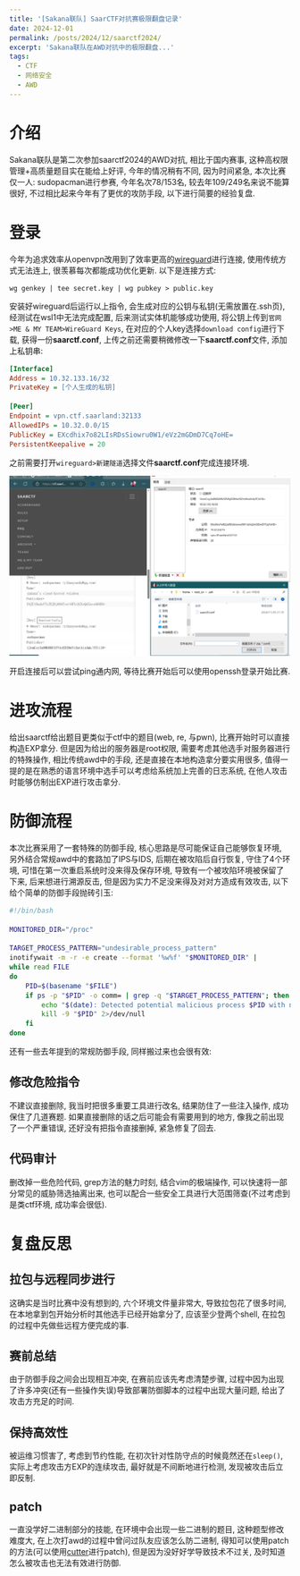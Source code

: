 ```yaml
---
title: '[Sakana联队] SaarCTF对抗赛极限翻盘记录'
date: 2024-12-01
permalink: /posts/2024/12/saarctf2024/
excerpt: 'Sakana联队在AWD对抗中的极限翻盘...'
tags:
  - CTF
  - 网络安全
  - AWD
---
```


# 介绍

Sakana联队是第二次参加saarctf2024的AWD对抗, 相比于国内赛事, 这种高权限管理+高质量题目实在能给上好评, 今年的情况稍有不同, 因为时间紧急, 本次比赛仅一人: sudopacman进行参赛, 今年名次78/153名, 较去年109/249名来说不能算很好, 不过相比起来今年有了更优的攻防手段, 以下进行简要的经验复盘.

# 登录

今年为追求效率从openvpn改用到了效率更高的[wireguard](https://www.wireguard.com/install/)进行连接, 使用传统方式无法连上, 很羡慕每次都能成功优化更新. 以下是连接方式: 

```shell
wg genkey | tee secret.key | wg pubkey > public.key
```

安装好wireguard后运行以上指令, 会生成对应的公钥与私钥(无需放置在.ssh页), 经测试在wsl1中无法完成配置, 后来测试实体机能够成功使用, 将公钥上传到`官网>ME & MY TEAM>WireGuard Keys`, 在对应的个人key选择`download config`进行下载, 获得一份**saarctf.conf**, 上传之前还需要稍微修改一下**saarctf.conf**文件, 添加上私钥串:

```ini
[Interface]
Address = 10.32.133.16/32
PrivateKey = [个人生成的私钥]

[Peer]
Endpoint = vpn.ctf.saarland:32133
AllowedIPs = 10.32.0.0/15
PublicKey = EXcdhix7o82LIsRDsSiowru0W1/eVz2mGDmD7Cq7oHE=
PersistentKeepalive = 20
```

之前需要打开`wireguard>新建隧道`选择文件**saarctf.conf**完成连接环境. 

<img src="/images/saarctf.png">

开启连接后可以尝试ping通内网, 等待比赛开始后可以使用openssh登录开始比赛.

# 进攻流程

给出saarctf给出题目更类似于ctf中的题目(web, re, 与pwn), 比赛开始时可以直接构造EXP拿分. 但是因为给出的服务器是root权限, 需要考虑其他选手对服务器进行的特殊操作, 相比传统awd中的手段, 还是直接在本地构造拿分要实用很多, 值得一提的是在熟悉的语言环境中选手可以考虑给系统加上完善的日志系统, 在他人攻击时能够仿制出EXP进行攻击拿分.

# 防御流程

本次比赛采用了一套特殊的防御手段, 核心思路是尽可能保证自己能够恢复环境, 另外结合常规awd中的套路加了IPS与IDS, 后期在被攻陷后自行恢复, 守住了4个环境, 可惜在第一次重启系统时没来得及保存环境, 导致有一个被攻陷环境被保留了下来, 后来想进行溯源反击, 但是因为实力不足没来得及对对方造成有效攻击, 以下给个简单的防御手段抛砖引玉:

```sh
#!/bin/bash

MONITORED_DIR="/proc"

TARGET_PROCESS_PATTERN="undesirable_process_pattern"
inotifywait -m -r -e create --format '%w%f' "$MONITORED_DIR" |
while read FILE
do
    PID=$(basename "$FILE")
    if ps -p "$PID" -o comm= | grep -q "$TARGET_PROCESS_PATTERN"; then
        echo "$(date): Detected potential malicious process $PID with name $(ps -p "$PID" -o comm=). Killing it."
        kill -9 "$PID" 2>/dev/null
    fi
done
```

还有一些去年提到的常规防御手段, 同样搬过来也会很有效:

## 修改危险指令

不建议直接删除, 我当时把很多重要工具进行改名, 结果防住了一些注入操作, 成功保住了几道赛题. 如果直接删除的话之后可能会有需要用到的地方, 像我之前出现了一个严重错误, 还好没有把指令直接删掉, 紧急修复了回去.

## 代码审计

删改掉一些危险代码, grep方法的魅力时刻, 结合vim的极端操作, 可以快速将一部分常见的威胁筛选抽离出来, 也可以配合一些安全工具进行大范围筛查(不过考虑到是类ctf环境, 成功率会很低).

# 复盘反思

## 拉包与远程同步进行

这确实是当时比赛中没有想到的, 六个环境文件量非常大, 导致拉包花了很多时间, 在本地拿到包开始分析时其他选手已经开始拿分了, 应该至少登两个shell, 在拉包的过程中先做些远程方便完成的事.

## 赛前总结

由于防御手段之间会出现相互冲突, 在赛前应该先考虑清楚步骤, 过程中因为出现了许多冲突(还有一些操作失误)导致部署防御脚本的过程中出现大量问题, 给出了攻击方充足的时间.

## 保持高效性

被运维习惯害了, 考虑到节约性能, 在初次针对性防守点的时候竟然还在`sleep()`, 实际上考虑攻击方EXP的连续攻击, 最好就是不间断地进行检测, 发现被攻击后立即反制.

## patch

一直没学好二进制部分的技能, 在环境中会出现一些二进制的题目, 这种题型修改难度大, 在上次打awd的过程中曾问过队友应该怎么防二进制, 得知可以使用patch的方法(可以使用[cutter](https://gitee.com/sakana_ctf/cutter)进行patch), 但是因为没好好学导致技术不过关, 及时知道怎么被攻击也无法有效进行防御.




